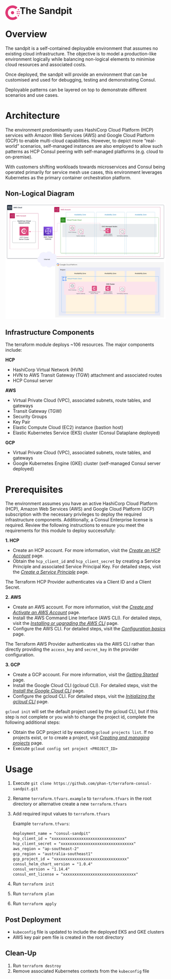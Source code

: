 <h1>
  <img src="./assets/consul_logo.svg" align="left" height="46px" alt="Consul logo"/>
  <span>The Sandpit</span>
</h1>

# Overview

The sandpit is a self-contained deployable environment that assumes no existing cloud infrastructure. The objective is to model a production-like environment logically while balancing non-logical elements to minimise cloud resources and associated costs. 

Once deployed, the sandpit will provide an environment that can be customised and used for debugging, testing and demonstrating Consul.

Deployable patterns can be layered on top to demonstrate different scenarios and use cases.

# Architecture

The environment predominantly uses HashiCorp Cloud Platform (HCP) services with Amazon Web Services (AWS) and Google Cloud Platform (GCP) to enable multi-cloud capabilities. However, to depict more “real-world” scenarios, self-managed instances are also employed to allow such patterns as HCP Consul peering with self-managed platforms (e.g. cloud to on-premise).

With customers shifting workloads towards microservices and Consul being operated primarily for service mesh use cases, this environment leverages Kubernetes as the primary container orchestration platform.

## Non-Logical Diagram

<img src="./assets/sandpit_non_logical_architecture.svg" align="center" alt="Sandpit non-logical architecture"/>

## Infrastructure Components

The terraform module deploys ~106 resources. The major components include:

**HCP**
- HashiCorp Virtual Network (HVN)
- HVN to AWS Transit Gateway (TGW) attachment and associated routes
- HCP Consul server

**AWS**
- Virtual Private Cloud (VPC), associated subnets, route tables, and gateways
- Transit Gateway (TGW)
- Security Groups
- Key Pair
- Elastic Compute Cloud (EC2) instance (bastion host)
- Elastic Kubernetes Service (EKS) cluster (Consul Dataplane deployed)

**GCP**
- Virtual Private Cloud (VPC), associated subnets, route tables, and gateways
- Google Kubernetes Engine (GKE) cluster (self-managed Consul server deployed)

# Prerequisites

The environment assumes you have an active HashiCorp Cloud Platform (HCP), Amazon Web Services (AWS) and Google Cloud Platform (GCP) subscription with the necessary privileges to deploy the required infrastructure components. Additionally, a Consul Enterprise license is required. Review the following instructions to ensure you meet the requirements for this module to deploy successfully:

**1. HCP**

- Create an HCP account. For more information, visit the [*Create an HCP Account*](https://developer.hashicorp.com/hcp/docs/hcp/create-account) page.
- Obtain the `hcp_client_id` and `hcp_client_secret` by creating a Service Principle and associated Service Principal Key. For detailed steps, visit the [*Create a Service Principle*](https://developer.hashicorp.com/hcp/docs/hcp/security/service-principals) page.

The Terraform HCP Provider authenticates via a Client ID and a Client Secret.

**2. AWS**

- Create an AWS account. For more information, visit the [*Create and Activate an AWS Account*](https://aws.amazon.com/premiumsupport/knowledge-center/create-and-activate-aws-account) page.
- Install the AWS Command Line Interface (AWS CLI). For detailed steps, visit the [*Installing or upgrading the AWS CLI*](https://docs.aws.amazon.com/cli/latest/userguide/getting-started-install.html) page.
- Configure the AWS CLI. For detailed steps, visit the [*Configuration basics*](https://docs.aws.amazon.com/cli/latest/userguide/cli-configure-quickstart.html#cli-configure-quickstart-creds) page.

The Terraform AWS Provider authenticates via the AWS CLI rather than directly providing the `access_key` and `secret_key` in the provider configuration.

**3. GCP**

- Create a GCP account. For more information, visit the [*Getting Started*](https://cloud.google.com/docs/get-started) page.
- Install the Google Cloud CLI (gcloud CLI). For detailed steps, visit the [*Install the Google Cloud CLI*](https://cloud.google.com/sdk/docs/install-sdk) page.
- Configure the gcloud CLI. For detailed steps, visit the [*Initializing the gcloud CLI*](https://cloud.google.com/sdk/docs/initializing) page.

`gcloud init` will set the default project used by the gcloud CLI, but if this step is not complete or you wish to change the project id, complete the following additional steps:

- Obtain the GCP project id by executing `gcloud projects list`. If no projects exist, or to create a project, visit [*Creating and managing projects*](https://cloud.google.com/resource-manager/docs/creating-managing-projects) page.
- Execute `gcloud config set project <PROJECT_ID>`

# Usage

1. Execute `git clone https://github.com/phan-t/terraform-consul-sandpit.git`
2. Rename `terraform.tfvars.example` to `terraform.tfvars` in the root directory or alternative create a new `terraform.tfvars`
3. Add required input values to `terraform.tfvars`
   
   Example `terraform.tfvars`:
   ```hcl
   deployment_name = "consul-sandpit"
   hcp_client_id = "xxxxxxxxxxxxxxxxxxxxxxxxxxxxxxxx"
   hcp_client_secret = "xxxxxxxxxxxxxxxxxxxxxxxxxxxxxxxx"
   aws_region = "ap-southeast-2"
   gcp_region = "australia-southeast1"
   gcp_project_id = "xxxxxxxxxxxxxxxxxxxxxxxxxxxxxxxx"
   consul_helm_chart_version = "1.0.4"
   consul_version = "1.14.4"
   consul_ent_license = "xxxxxxxxxxxxxxxxxxxxxxxxxxxxxxxx"
   ```
4. Run `terraform init`
5. Run `terraform plan`
6. Run `terraform apply`

## Post Deployment

- `kubeconfig` file is updated to include the deployed EKS and GKE clusters
- AWS key pair pem file is created in the root directory

## Clean-Up

1. Run `terraform destroy`
2. Remove associated Kubernetes contexts from the `kubeconfig` file